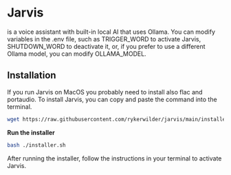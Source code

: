 # Jarvis
is a voice assistant with built-in local AI that uses Ollama. You can modify variables in the .env file, such as TRIGGER_WORD to activate Jarvis, SHUTDOWN_WORD to deactivate it, or, if you prefer to use a different Ollama model, you can modify OLLAMA_MODEL.

## Installation
If you run Jarvis on MacOS you probably need to install also flac and portaudio.
To install Jarvis, you can copy and paste the command into the terminal.

```bash
wget https://raw.githubusercontent.com/rykerwilder/jarvis/main/installer.sh
```

**Run the installer**

```bash
bash ./installer.sh
```

After running the installer, follow the instructions in your terminal to activate Jarvis.